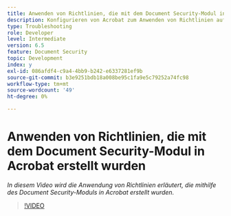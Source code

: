 ```yaml
---
title: Anwenden von Richtlinien, die mit dem Document Security-Modul in Acrobat erstellt wurden
description: Konfigurieren von Acrobat zum Anwenden von Richtlinien auf Dokumente mithilfe von Document Security
type: Troubleshooting
role: Developer
level: Intermediate
version: 6.5
feature: Document Security
topic: Development
index: y
exl-id: 086afdf4-c9a4-4bb9-b242-e6337281ef9b
source-git-commit: b3e9251bdb18a008be95c1fa9e5c79252a74fc98
workflow-type: tm+mt
source-wordcount: '49'
ht-degree: 0%

---
```


# Anwenden von Richtlinien, die mit dem Document Security-Modul in Acrobat erstellt wurden

*In diesem Video wird die Anwendung von Richtlinien erläutert, die mithilfe des Document Security-Moduls in Acrobat erstellt wurden.*

>[!VIDEO](https://video.tv.adobe.com/v/335486?quality=12&learn=on)
